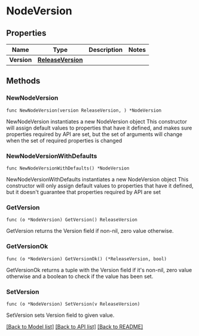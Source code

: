 # NodeVersion

## Properties

Name | Type | Description | Notes
------------ | ------------- | ------------- | -------------
**Version** | [**ReleaseVersion**](ReleaseVersion.md) |  | 

## Methods

### NewNodeVersion

`func NewNodeVersion(version ReleaseVersion, ) *NodeVersion`

NewNodeVersion instantiates a new NodeVersion object
This constructor will assign default values to properties that have it defined,
and makes sure properties required by API are set, but the set of arguments
will change when the set of required properties is changed

### NewNodeVersionWithDefaults

`func NewNodeVersionWithDefaults() *NodeVersion`

NewNodeVersionWithDefaults instantiates a new NodeVersion object
This constructor will only assign default values to properties that have it defined,
but it doesn't guarantee that properties required by API are set

### GetVersion

`func (o *NodeVersion) GetVersion() ReleaseVersion`

GetVersion returns the Version field if non-nil, zero value otherwise.

### GetVersionOk

`func (o *NodeVersion) GetVersionOk() (*ReleaseVersion, bool)`

GetVersionOk returns a tuple with the Version field if it's non-nil, zero value otherwise
and a boolean to check if the value has been set.

### SetVersion

`func (o *NodeVersion) SetVersion(v ReleaseVersion)`

SetVersion sets Version field to given value.



[[Back to Model list]](../README.md#documentation-for-models) [[Back to API list]](../README.md#documentation-for-api-endpoints) [[Back to README]](../README.md)



